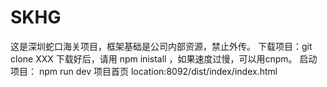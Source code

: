 # SKHG
这是深圳蛇口海关项目，框架基础是公司内部资源，禁止外传。
下载项目：git clone XXX
下载好后，请用 npm inistall ，如果速度过慢，可以用cnpm。
启动项目： npm run dev
项目首页 location:8092/dist/index/index.html
